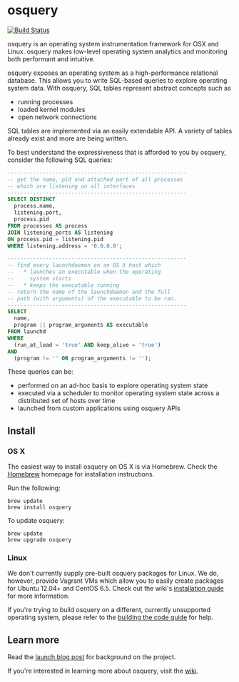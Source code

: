 osquery
=======
[![Build Status](http://jenkins.osquery.io/job/osqueryMasterBuildAll/badge/icon)](http://jenkins.osquery.io/job/osqueryMasterBuildAll/)

osquery is an operating system instrumentation framework for OSX and Linux. osquery makes low-level operating system analytics and monitoring both performant and intuitive.

osquery exposes an operating system as a high-performance relational database. This allows you to write SQL-based queries to explore operating system data. With osquery, SQL tables represent abstract concepts such as

- running processes
- loaded kernel modules
- open network connections

SQL tables are implemented via an easily extendable API. A variety of tables already exist and more are being written.

To best understand the expressiveness that is afforded to you by osquery, consider the following SQL queries:

```sql
--------------------------------------------------------
-- get the name, pid and attached port of all processes
-- which are listening on all interfaces
--------------------------------------------------------
SELECT DISTINCT
  process.name,
  listening.port,
  process.pid
FROM processes AS process
JOIN listening_ports AS listening
ON process.pid = listening.pid
WHERE listening.address = '0.0.0.0';
```

```sql
--------------------------------------------------------
-- find every launchdaemon on an OS X host which
--   * launches an executable when the operating
--     system starts
--   * keeps the executable running
-- return the name of the launchdaemon and the full
-- path (with arguments) of the executable to be ran.
--------------------------------------------------------
SELECT
  name,
  program || program_arguments AS executable
FROM launchd
WHERE
  (run_at_load = 'true' AND keep_alive = 'true')
AND
  (program != '' OR program_arguments != '');
```

These queries can be:
- performed on an ad-hoc basis to explore operating system state
- executed via a scheduler to monitor operating system state across a distributed set of hosts over time
- launched from custom applications using osquery APIs

## Install

### OS X

The easiest way to install osquery on OS X is via Homebrew. Check the [Homebrew](http://brew.sh/) homepage for installation instructions.

Run the following:

```
brew update
brew install osquery
```

To update osquery:

```
brew update
brew upgrade osquery
```

### Linux

We don't currently supply pre-built osquery packages for Linux. We do, however, provide Vagrant VMs which allow you to easily create packages for Ubuntu 12.04+ and CentOS 6.5. Check out the wiki's [installation guide](https://github.com/facebook/osquery/wiki/install-linux) for more information.

If you're trying to build osquery on a different, currently unsupported operating system, please refer to the [building the code guide](https://github.com/facebook/osquery/wiki/building-the-code) for help.

## Learn more

Read the [launch blog post](https://code.facebook.com/posts/844436395567983/introducing-osquery/) for background on the project.

If you're interested in learning more about osquery, visit the [wiki](https://github.com/facebook/osquery/wiki).
